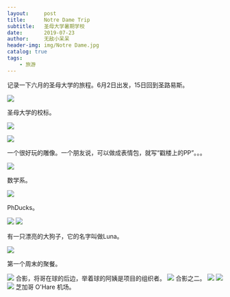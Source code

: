 ```yaml
---
layout:     post
title:      Notre Dame Trip
subtitle:   圣母大学暑期学校
date:       2019-07-23
author:     无敌小呆呆
header-img: img/Notre Dame.jpg
catalog: true
tags:
    - 旅游
---
```




记录一下六月的圣母大学的旅程。6月2日出发，15日回到圣路易斯。


![](https://github.com/cxjcxj186/MarkdownPhotos/raw/master/Res/Notre%20Dame%201.jpg)


圣母大学的校标。



![](https://github.com/cxjcxj186/MarkdownPhotos/raw/master/Res/Notre%20Dame%202.jpg)


![](https://github.com/cxjcxj186/MarkdownPhotos/raw/master/Res/Notre%20Dame%203.jpg)

一个很好玩的雕像。一个朋友说，可以做成表情包，就写“戳楼上的PP”。。。

![](https://github.com/cxjcxj186/MarkdownPhotos/raw/master/Res/Notre%20Dame%204.jpg)

数学系。

![](https://github.com/cxjcxj186/MarkdownPhotos/raw/master/Res/Notre%20Dame%205.jpg)

PhDucks。

![](https://github.com/cxjcxj186/MarkdownPhotos/raw/master/Res/Notre%20Dame%2012.jpg)
![](https://github.com/cxjcxj186/MarkdownPhotos/raw/master/Res/Notre%20Dame%2013.jpg)

有一只漂亮的大狗子，它的名字叫做Luna。

![](https://github.com/cxjcxj186/MarkdownPhotos/raw/master/Res/Notre%20Dame%206.jpg)

第一个周末的聚餐。

![](https://github.com/cxjcxj186/MarkdownPhotos/raw/master/Res/Notre%20Dame%2010.jpg)
合影，将哥在球的后边，举着球的阿姨是项目的组织者。
![](https://github.com/cxjcxj186/MarkdownPhotos/raw/master/Res/Notre%20Dame%2011.jpg)
合影之二。
![](https://github.com/cxjcxj186/MarkdownPhotos/raw/master/Res/Notre%20Dame%207.jpg)
![](https://github.com/cxjcxj186/MarkdownPhotos/raw/master/Res/Notre%20Dame%208.jpg)
![](https://github.com/cxjcxj186/MarkdownPhotos/raw/master/Res/Notre%20Dame%209.jpg)
芝加哥 O'Hare 机场。


